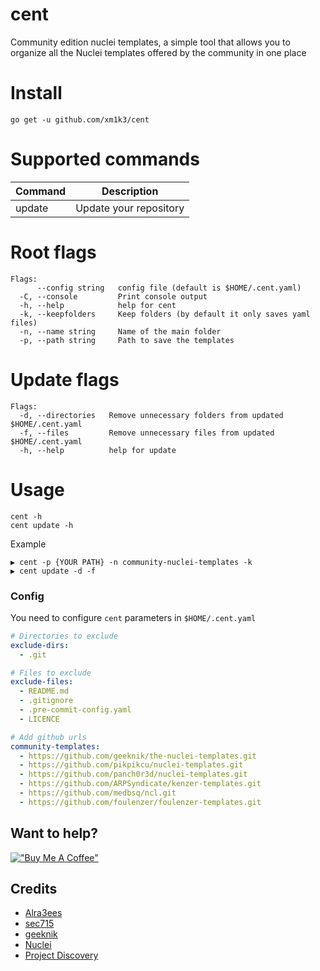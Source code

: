 # cent
Community edition nuclei templates, a simple tool that allows you to organize all the Nuclei templates offered by the community in one place

# Install
```
go get -u github.com/xm1k3/cent
```

# Supported commands

| Command            | Description                  |
|--------------------|------------------------------|
| update                 | Update your repository   |

# Root flags

```
Flags:
      --config string   config file (default is $HOME/.cent.yaml)
  -C, --console         Print console output
  -h, --help            help for cent
  -k, --keepfolders     Keep folders (by default it only saves yaml files)
  -n, --name string     Name of the main folder
  -p, --path string     Path to save the templates
```

# Update flags
```
Flags:
  -d, --directories   Remove unnecessary folders from updated $HOME/.cent.yaml
  -f, --files         Remove unnecessary files from updated $HOME/.cent.yaml
  -h, --help          help for update
```

# Usage

```
cent -h
cent update -h
```
Example
```
▶ cent -p {YOUR PATH} -n community-nuclei-templates -k
▶ cent update -d -f
```


### Config
You need to configure `cent` parameters in `$HOME/.cent.yaml`
```yaml
# Directories to exclude
exclude-dirs:
  - .git

# Files to exclude
exclude-files:
  - README.md
  - .gitignore
  - .pre-commit-config.yaml
  - LICENCE

# Add github urls
community-templates:
  - https://github.com/geeknik/the-nuclei-templates.git
  - https://github.com/pikpikcu/nuclei-templates.git
  - https://github.com/panch0r3d/nuclei-templates.git
  - https://github.com/ARPSyndicate/kenzer-templates.git
  - https://github.com/medbsq/ncl.git
  - https://github.com/foulenzer/foulenzer-templates.git

```

## Want to help?
[!["Buy Me A Coffee"](https://www.buymeacoffee.com/assets/img/custom_images/orange_img.png)](https://www.buymeacoffee.com/xm1k3)

## Credits
- [Alra3ees](https://twitter.com/Alra3ees)
- [sec715](https://twitter.com/sec715)
- [geeknik](https://twitter.com/geeknik)
- [Nuclei](https://twitter.com/pdnuclei)
- [Project Discovery](https://twitter.com/pdiscoveryio)